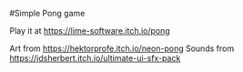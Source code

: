#Simple Pong game

Play it at https://lime-software.itch.io/pong

Art from https://hektorprofe.itch.io/neon-pong
Sounds from https://jdsherbert.itch.io/ultimate-ui-sfx-pack
